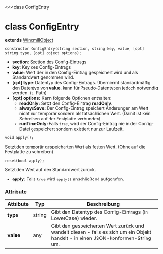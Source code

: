 <<<class ConfigEntry
# class ConfigEntry

**extends** [WindmillObject]()

```fnpreview
constructor ConfigEntry(string section, string key, value, [opt] string type, [opt] object options);
```
 * **section**:
   Section des Config-Eintrags
 * **key**:
   Key des Config-Eintrags
 * **value**:
   Wert der in den Config-Eintrag gespeichert wird und als Standardwert genommen wird.
 * **[opt] type**:
   Datentyp des Config-Eintrags. Übernimmt standardmäßig den Datentyp von **value**, kann für Pseudo-Datentypen jedoch notwendig werden. (s. Path)
 * **[opt] options:**
   Kann folgende Optionen enthalten:
     * **readOnly:** Setzt den Config-Eintrag **readOnly**.
	 * **alwaysSave:** Der Config-Eintrag speichert Änderungen am Wert nicht nur temporär sondern als tatsächlichen Wert. (Damit ist kein Schreiben auf der Festplatte verbunden)
	 * **runTimeOnly:** Falls `true`, wird der Config-Eintrag nie in der Config-Datei gespeichert sondern existiert nur zur Laufzeit.

```fnpreview
void apply();
```
Setzt den temporär gespeicherten Wert als festen Wert. (Ohne auf die Festplatte zu schreiben)

```fnpreview
reset(bool apply);
```
Setzt den Wert auf den Standardwert zurück.
 * **apply:**
   Falls `true` wird `apply()` anschließend aufgerufen.

### Attribute

Attribute	| Typ | Beschreibung
------------|-----|---------------------
**type**	| string | Gibt den Datentyp des Config-Eintrags (in LowerCase) wieder.
**value**	| any | Gibt den gespeicherten Wert zurück und wandelt diesen - falls es sich um ein Objekt handelt - in einen JSON-konformen-String um.


